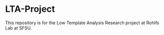 # LTA-Project
This repository is for the Low Template Analysis Research project at Rohlfs Lab at SFSU.

